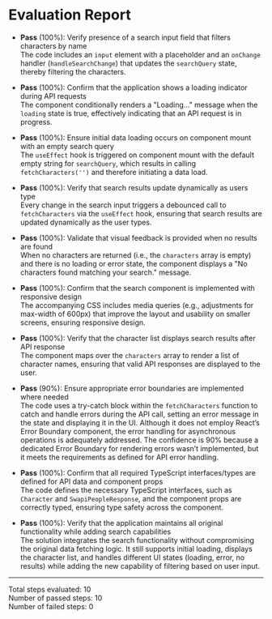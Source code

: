 # Evaluation Report

- **Pass** (100%): Verify presence of a search input field that filters characters by name  
  The code includes an <code>input</code> element with a placeholder and an <code>onChange</code> handler (<code>handleSearchChange</code>) that updates the <code>searchQuery</code> state, thereby filtering the characters.

- **Pass** (100%): Confirm that the application shows a loading indicator during API requests  
  The component conditionally renders a "Loading..." message when the <code>loading</code> state is true, effectively indicating that an API request is in progress.

- **Pass** (100%): Ensure initial data loading occurs on component mount with an empty search query  
  The <code>useEffect</code> hook is triggered on component mount with the default empty string for <code>searchQuery</code>, which results in calling <code>fetchCharacters('')</code> and therefore initiating a data load.

- **Pass** (100%): Verify that search results update dynamically as users type  
  Every change in the search input triggers a debounced call to <code>fetchCharacters</code> via the <code>useEffect</code> hook, ensuring that search results are updated dynamically as the user types.

- **Pass** (100%): Validate that visual feedback is provided when no results are found  
  When no characters are returned (i.e., the <code>characters</code> array is empty) and there is no loading or error state, the component displays a "No characters found matching your search." message.

- **Pass** (100%): Confirm that the search component is implemented with responsive design  
  The accompanying CSS includes media queries (e.g., adjustments for max-width of 600px) that improve the layout and usability on smaller screens, ensuring responsive design.

- **Pass** (100%): Verify that the character list displays search results after API response  
  The component maps over the <code>characters</code> array to render a list of character names, ensuring that valid API responses are displayed to the user.

- **Pass** (90%): Ensure appropriate error boundaries are implemented where needed  
  The code uses a try-catch block within the <code>fetchCharacters</code> function to catch and handle errors during the API call, setting an error message in the state and displaying it in the UI. Although it does not employ React’s Error Boundary component, the error handling for asynchronous operations is adequately addressed. The confidence is 90% because a dedicated Error Boundary for rendering errors wasn’t implemented, but it meets the requirements as defined for API error handling.

- **Pass** (100%): Confirm that all required TypeScript interfaces/types are defined for API data and component props  
  The code defines the necessary TypeScript interfaces, such as <code>Character</code> and <code>SwapiPeopleResponse</code>, and the component props are correctly typed, ensuring type safety across the component.

- **Pass** (100%): Verify that the application maintains all original functionality while adding search capabilities  
  The solution integrates the search functionality without compromising the original data fetching logic. It still supports initial loading, displays the character list, and handles different UI states (loading, error, no results) while adding the new capability of filtering based on user input.

---

Total steps evaluated: 10  
Number of passed steps: 10  
Number of failed steps: 0